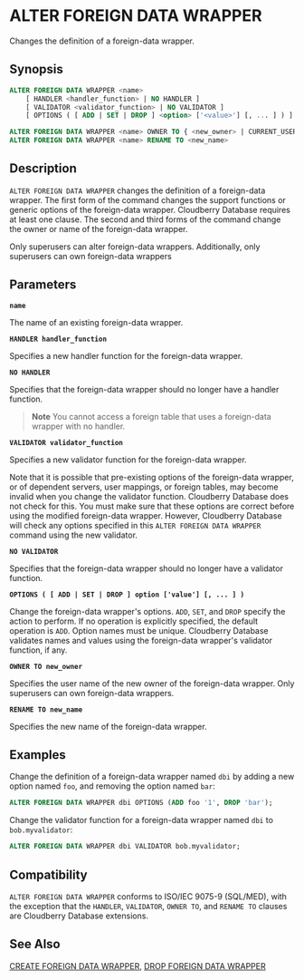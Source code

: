 # ALTER FOREIGN DATA WRAPPER

Changes the definition of a foreign-data wrapper.

## Synopsis

```sql
ALTER FOREIGN DATA WRAPPER <name>
    [ HANDLER <handler_function> | NO HANDLER ]
    [ VALIDATOR <validator_function> | NO VALIDATOR ]
    [ OPTIONS ( [ ADD | SET | DROP ] <option> ['<value>'] [, ... ] ) ]

ALTER FOREIGN DATA WRAPPER <name> OWNER TO { <new_owner> | CURRENT_USER | SESSION_USER }
ALTER FOREIGN DATA WRAPPER <name> RENAME TO <new_name>
```

## Description

`ALTER FOREIGN DATA WRAPPER` changes the definition of a foreign-data wrapper. The first form of the command changes the support functions or generic options of the foreign-data wrapper. Cloudberry Database requires at least one clause. The second and third forms of the command change the owner or name of the foreign-data wrapper.

Only superusers can alter foreign-data wrappers. Additionally, only superusers can own foreign-data wrappers

## Parameters

**`name`**

The name of an existing foreign-data wrapper.

**`HANDLER handler_function`**

Specifies a new handler function for the foreign-data wrapper.

**`NO HANDLER`**

Specifies that the foreign-data wrapper should no longer have a handler function.

> **Note** You cannot access a foreign table that uses a foreign-data wrapper with no handler.

**`VALIDATOR validator_function`**

Specifies a new validator function for the foreign-data wrapper.

Note that it is possible that pre-existing options of the foreign-data wrapper, or of dependent servers, user mappings, or foreign tables, may become invalid when you change the validator function. Cloudberry Database does not check for this. You must make sure that these options are correct before using the modified foreign-data wrapper. However, Cloudberry Database will check any options specified in this `ALTER FOREIGN DATA WRAPPER` command using the new validator.

**`NO VALIDATOR`**

Specifies that the foreign-data wrapper should no longer have a validator function.

**`OPTIONS ( [ ADD | SET | DROP ] option ['value'] [, ... ] )`**

Change the foreign-data wrapper's options. `ADD`, `SET`, and `DROP` specify the action to perform. If no operation is explicitly specified, the default operation is `ADD`. Option names must be unique. Cloudberry Database validates names and values using the foreign-data wrapper's validator function, if any.

**`OWNER TO new_owner`**

Specifies the user name of the new owner of the foreign-data wrapper. Only superusers can own foreign-data wrappers.

**`RENAME TO new_name`**

Specifies the new name of the foreign-data wrapper.

## Examples

Change the definition of a foreign-data wrapper named `dbi` by adding a new option named `foo`, and removing the option named `bar`:

```sql
ALTER FOREIGN DATA WRAPPER dbi OPTIONS (ADD foo '1', DROP 'bar');
```

Change the validator function for a foreign-data wrapper named `dbi` to `bob.myvalidator`:

```sql
ALTER FOREIGN DATA WRAPPER dbi VALIDATOR bob.myvalidator;
```

## Compatibility

`ALTER FOREIGN DATA WRAPPER` conforms to ISO/IEC 9075-9 (SQL/MED), with the exception that the `HANDLER`, `VALIDATOR`, `OWNER TO`, and `RENAME TO` clauses are Cloudberry Database extensions.

## See Also

[CREATE FOREIGN DATA WRAPPER](/docs/sql-statements/sql-stmt-create-foreign-data-wrapper.md), [DROP FOREIGN DATA WRAPPER](/docs/sql-statements/sql-stmt-drop-foreign-data-wrapper.md)



